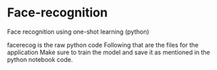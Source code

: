 # Face-recognition
Face recognition using one-shot learning (python)

facerecog is the raw python code
Following that are the files for the application
Make sure to train the model and save it as mentioned in the python notebook code.
